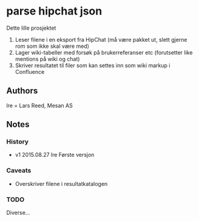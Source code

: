 # parse hipchat json #
Dette lille prosjektet

1. Leser filene i en eksport fra HipChat (må være pakket ut, slett gjerne rom som ikke skal være med)
2. Lager wiki-tabeller med forsøk på brukerreferanser etc (forutsetter like mentions på wiki og chat)
3. Skriver resultatet til filer som kan settes inn som wiki markup i Confluence 

## Authors ##
lre = Lars Reed, Mesan AS

## Notes ##

### History ###
* v1 2015.08.27 lre Første versjon

### Caveats ###
* Overskriver filene i resultatkatalogen

### TODO ###
Diverse...
